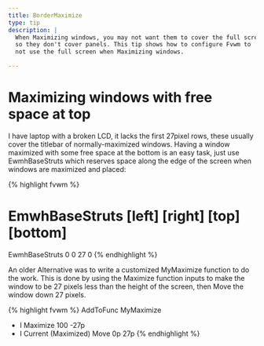 ```yaml
---
title: BorderMaximize
type: tip
description: |
  When Maximizing windows, you may not want them to cover the full screen,
  so they don't cover panels. This tip shows how to configure Fvwm to
  not use the full screen when Maximizing windows.

---
```

# Maximizing windows with free space at top

I have laptop with a broken LCD, it lacks the first 27pixel rows, these
usually cover the titlebar of normally-maximized windows. Having a window
maximized with some free space at the bottom is an easy task, just use
EwmhBaseStruts which reserves space along the edge of the screen when windows
are maximized and placed:

{% highlight fvwm %}
# EmwhBaseStruts [left] [right] [top] [bottom]
EwmhBaseStruts 0 0 27 0
{% endhighlight %}

An older Alternative was to write a customized MyMaximize function
to do the work. This is done by using the Maximize function inputs
to make the window to be 27 pixels less than the height of
the screen, then Move the window down 27 pixels.

{% highlight fvwm %}
AddToFunc MyMaximize
+ I Maximize 100 -27p
+ I Current (Maximized) Move 0p 27p
{% endhighlight %}

